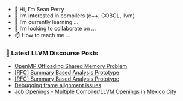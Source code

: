 - 👋 Hi, I’m Sean Perry
- 👀 I’m interested in compilers (c++, COBOL, llvm)
- 🌱 I’m currently learning ...
- 💞️ I’m looking to collaborate on ...
- 📫 How to reach me ...

<!---
s66perry/s66perry is a ✨ special ✨ repository because its `README.md` (this file) appears on your GitHub profile.
You can click the Preview link to take a look at your changes.
--->
### 📕 Latest LLVM Discourse Posts

<!-- DISCOURSE-LLVM:START -->
- [OpenMP Offloading Shared Memory Problem](https://discourse.llvm.org/t/openmp-offloading-shared-memory-problem/86164#post_1)
- [[RFC] Summary Based Analysis Prototype](https://discourse.llvm.org/t/rfc-summary-based-analysis-prototype/85945?page=2#post_22)
- [[RFC] Summary Based Analysis Prototype](https://discourse.llvm.org/t/rfc-summary-based-analysis-prototype/85945?page=2#post_21)
- [Debugging frame alignment issues](https://discourse.llvm.org/t/debugging-frame-alignment-issues/86155#post_5)
- [Job Openings - Multiple Compiler/LLVM Openings in Mexico City](https://discourse.llvm.org/t/job-openings-multiple-compiler-llvm-openings-in-mexico-city/86159#post_1)
<!-- DISCOURSE-LLVM:END -->
